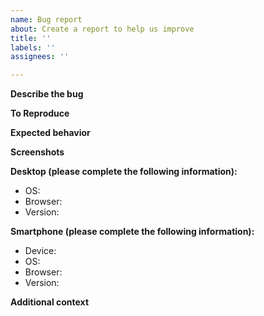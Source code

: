 ```yaml
---
name: Bug report
about: Create a report to help us improve
title: ''
labels: ''
assignees: ''

---
```


<!-- Before creating a bug report, try disabling browser extensions to see if the bug is still present. -->

**Describe the bug**

<!-- A clear and concise description of what the bug is. -->

**To Reproduce**

<!-- Steps to reproduce the behavior: -->

<!-- 1. Go to '...' -->
<!-- 2. Click on '....' -->
<!-- 3. Scroll down to '....' -->
<!-- 4. See error -->

**Expected behavior**

<!-- A clear and concise description of what you expected to happen. -->

**Screenshots**

<!-- If applicable, add screenshots to help explain your problem. -->

**Desktop (please complete the following information):**

- OS:
- Browser:
- Version:

**Smartphone (please complete the following information):**

- Device:
- OS:
- Browser:
- Version:

**Additional context**

<!-- Add any other context about the problem or helpful links here. -->
